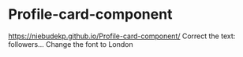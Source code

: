 # Profile-card-component
https://niebudekp.github.io/Profile-card-component/
Correct the text: followers...
Change the font to London
